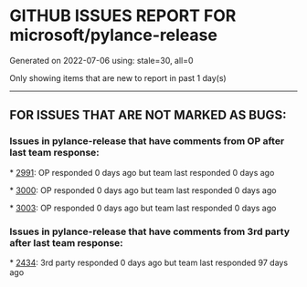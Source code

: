 
# GITHUB ISSUES REPORT FOR microsoft/pylance-release


Generated on 2022-07-06 using: stale=30, all=0


Only showing items that are new to report in past 1 day(s)


---

## FOR ISSUES THAT ARE NOT MARKED AS BUGS:


### Issues in pylance-release that have comments from OP after last team response:


\* [2991](https://github.com/microsoft/pylance-release/issues/2991 "Pylance can not auto import python modules"): OP responded 0 days ago but team last responded 0 days ago

\* [3000](https://github.com/microsoft/pylance-release/issues/3000 "Request textDocument/semanticTokens/full failed"): OP responded 0 days ago but team last responded 0 days ago

\* [3003](https://github.com/microsoft/pylance-release/issues/3003 "Optional `pylint` Plugins not Linting in VSCode"): OP responded 0 days ago but team last responded 0 days ago

### Issues in pylance-release that have comments from 3rd party after last team response:


\* [2434](https://github.com/microsoft/pylance-release/issues/2434 "Activating IntelliCode for Python failed."): 3rd party responded 0 days ago but team last responded 97 days ago
